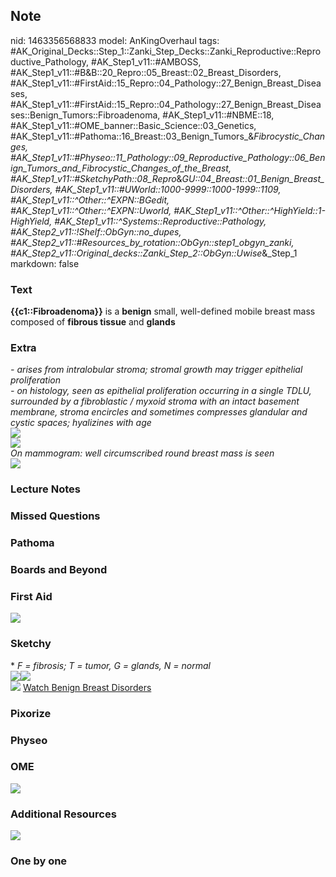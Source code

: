 ## Note
nid: 1463356568833
model: AnKingOverhaul
tags: #AK_Original_Decks::Step_1::Zanki_Step_Decks::Zanki_Reproductive::Reproductive_Pathology, #AK_Step1_v11::#AMBOSS, #AK_Step1_v11::#B&B::20_Repro::05_Breast::02_Breast_Disorders, #AK_Step1_v11::#FirstAid::15_Repro::04_Pathology::27_Benign_Breast_Diseases, #AK_Step1_v11::#FirstAid::15_Repro::04_Pathology::27_Benign_Breast_Diseases::Benign_Tumors::Fibroadenoma, #AK_Step1_v11::#NBME::18, #AK_Step1_v11::#OME_banner::Basic_Science::03_Genetics, #AK_Step1_v11::#Pathoma::16_Breast::03_Benign_Tumors_&_Fibrocystic_Changes, #AK_Step1_v11::#Physeo::11_Pathology::09_Reproductive_Pathology::06_Benign_Tumors_and_Fibrocystic_Changes_of_the_Breast, #AK_Step1_v11::#SketchyPath::08_Repro_&_GU::04_Breast::01_Benign_Breast_Disorders, #AK_Step1_v11::#UWorld::1000-9999::1000-1999::1109, #AK_Step1_v11::^Other::^EXPN::BGedit, #AK_Step1_v11::^Other::^EXPN::Uworld, #AK_Step1_v11::^Other::^HighYield::1-HighYield, #AK_Step1_v11::^Systems::Reproductive::Pathology, #AK_Step2_v11::!Shelf::ObGyn::no_dupes, #AK_Step2_v11::#Resources_by_rotation::ObGyn::step1_obgyn_zanki, #AK_Step2_v11::Original_decks::Zanki_Step_2::ObGyn::Uwise_&_Step_1
markdown: false

### Text
<div>
  <b>{{c1::Fibroadenoma}}</b> is a <b>benign</b> small,
  well-defined mobile breast mass composed of <b>fibrous tissue</b>
  and <b>glands</b>
</div>

### Extra
<div>
  <i>- arises from intralobular stroma; stromal growth may trigger
  epithelial proliferation</i>
</div>
<div>
  <i>- on histology, seen as epithelial proliferation occurring in
  a single TDLU, surrounded by a fibroblastic / myxoid stroma with
  an intact basement membrane, stroma encircles and sometimes
  compresses glandular and cystic spaces; hyalizines with age</i>
</div>
<div>
  <i><img src="paste-60799557042177.jpg"></i>
</div>
<div>
  <i><img src="paste-112820200931329.jpg"></i>
</div>
<div>
  <i>On mammogram: well circumscribed round breast mass is seen</i>
</div>
<div>
  <i><img src="paste-63316407877633.jpg"></i>
</div>

### Lecture Notes


### Missed Questions


### Pathoma


### Boards and Beyond


### First Aid
<img src="tmpUGuZhh.png">

### Sketchy
<div>
  * <i>F = fibrosis; T = tumor, G = glands, N = normal</i>
</div>
<div><img src=
"43.%20Fibroadenoma%20Proliferation%20Both%20Stroma%20+%20Ducts.jpg"><img src="Screen%20Shot%202020-05-09%20at%208.41.13%20PM.JPG"></div><img src="Complete%20Sketch-d80851ce0d77f66d3a205e3dfa7bb90dc4e17dd2_1566160514431.jpg">
<a href=
"https://dashboard.sketchy.com/study/medical/courses/medical-pathophysiology/units/medical-pathophysiology-reproductive-gu/videos/medical-pathophysiology-reproductive-and-gu-breast-benign-breast-disorders?utm_source=anki&utm_medium=partnership&utm_campaign=february_update&utm_content=medical">
Watch Benign Breast Disorders</a>

### Pixorize


### Physeo


### OME
<div class="ome-widget">
  <a href="https://onlinemeded.org/spa/obgyn?ref=anki"><img src=
  "_OME_AnkiFlashcards_Topic_1.png"></a>
</div>

### Additional Resources
<img src="paste-b113581819801cbc4d024b5acab5d7ca66b5da7e.png"
class="resizer">

### One by one

